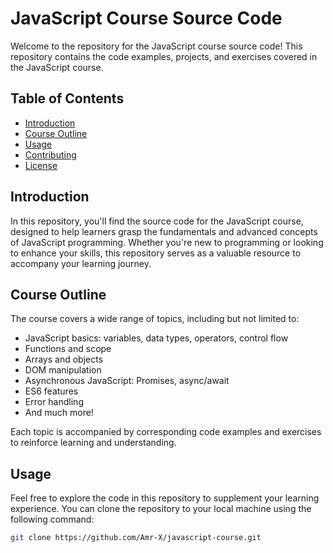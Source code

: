 # JavaScript Course Source Code

Welcome to the repository for the JavaScript course source code! This repository contains the code examples, projects, and exercises covered in the JavaScript course.

## Table of Contents

- [Introduction](#introduction)
- [Course Outline](#course-outline)
- [Usage](#usage)
- [Contributing](#contributing)
- [License](#license)

## Introduction

In this repository, you'll find the source code for the JavaScript course, designed to help learners grasp the fundamentals and advanced concepts of JavaScript programming. Whether you're new to programming or looking to enhance your skills, this repository serves as a valuable resource to accompany your learning journey.

## Course Outline

The course covers a wide range of topics, including but not limited to:

- JavaScript basics: variables, data types, operators, control flow
- Functions and scope
- Arrays and objects
- DOM manipulation
- Asynchronous JavaScript: Promises, async/await
- ES6 features
- Error handling
- And much more!

Each topic is accompanied by corresponding code examples and exercises to reinforce learning and understanding.

## Usage

Feel free to explore the code in this repository to supplement your learning experience. You can clone the repository to your local machine using the following command:

```bash
git clone https://github.com/Amr-X/javascript-course.git
